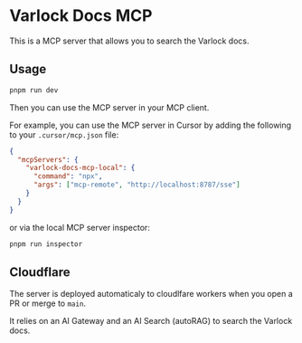 # Varlock Docs MCP

This is a MCP server that allows you to search the Varlock docs.

## Usage

```bash
pnpm run dev
```

Then you can use the MCP server in your MCP client.

For example, you can use the MCP server in Cursor by adding the following to your `.cursor/mcp.json` file:

```json
{
  "mcpServers": {
    "varlock-docs-mcp-local": {
      "command": "npx",
      "args": ["mcp-remote", "http://localhost:8787/sse"]
    }
  }
}
```

or via the local MCP server inspector:

```bash
pnpm run inspector
```

## Cloudflare

The server is deployed automaticaly to cloudlfare workers when you open a PR or merge to `main`.

It relies on an AI Gateway and an AI Search (autoRAG) to search the Varlock docs.

